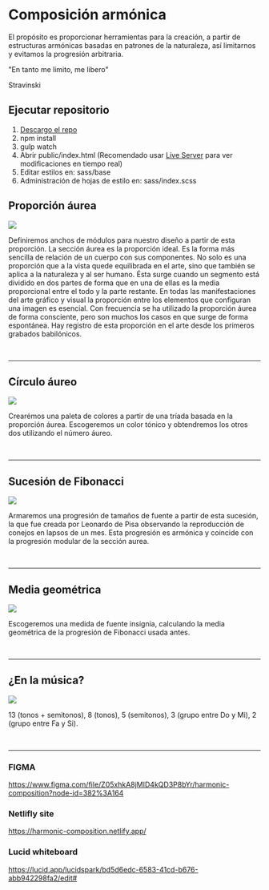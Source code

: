 # Composición armónica

El propósito es proporcionar herramientas para la creación, a partir de estructuras armónicas basadas en patrones de la naturaleza, así limitarnos y evitamos la progresión arbitraria.

"En tanto me limito, me libero"

Stravinski

## Ejecutar repositorio

1. [Descargo el repo](https://github.com/blackweaver/harmonic-composition.git)
2. npm install
3. gulp watch
4. Abrir public/index.html (Recomendado usar [Live Server](https://www.freecodecamp.org/news/vscode-live-server-auto-refresh-browser/) para ver modificaciones en tiempo real)
5. Editar estilos en: sass/base
6. Administración de hojas de estilo en: sass/index.scss


## Proporción áurea 

<img style="max-width: 300px;" src="https://harmonic-composition.netlify.app/aureo.jpg" />

Definiremos anchos de módulos para nuestro diseño a partir de esta proporción. La sección áurea es la proporción ideal. Es la forma más sencilla de relación de un cuerpo con sus componentes. No solo es una proporción que a la vista quede equilibrada en el arte, sino que también se aplica a la naturaleza y al ser humano. Ésta surge cuando un segmento está dividido en dos partes de forma que en una de ellas es la media proporcional entre el todo y la parte restante. En todas las manifestaciones del arte gráfico y visual la proporción entre los elementos que configuran una imagen es esencial. Con frecuencia se ha utilizado la proporción áurea de forma consciente, pero son muchos los casos en que surge de forma espontánea. Hay registro de esta proporción en el arte desde los primeros grabados babilónicos.

<br style="clear: both">

---------------

## Círculo áureo 

<img style="max-width: 300px;" src="https://harmonic-composition.netlify.app/triada.jpg" />

Crearémos una paleta de colores a partir de una tríada basada en la proporción áurea.
Escogeremos un color tónico y obtendremos los otros dos utilizando el número áureo.

<br style="clear: both">

---------------


## Sucesión de Fibonacci 

<img style="max-width: 300px;" src="https://harmonic-composition.netlify.app/fibonacci.jpg" />

Armaremos una progresión de tamaños de fuente a partir de esta sucesión, la que fue creada por Leonardo de Pisa observando la reproducción de conejos en lapsos de un mes. Esta progresión es armónica y coincide con la progresión modular de la sección aurea.

<br style="clear: both">

---------------

## Media geométrica 

<img style="max-width: 300px;" src="https://harmonic-composition.netlify.app/media.png" />

Escogeremos una medida de fuente insignia, calculando la media geométrica de la progresión de Fibonacci usada antes.

<br style="clear: both">

---------------

## ¿En la música?

<img style="max-width: 300px;" src="https://harmonic-composition.netlify.app/piano.gif" />

13 (tonos + semitonos), 8 (tonos), 5 (semitonos), 3 (grupo entre Do y Mi), 2 (grupo entre Fa y Si).

<br style="clear: both">

---------------

### FIGMA

https://www.figma.com/file/Z05xhkA8jMID4kQD3P8bYr/harmonic-composition?node-id=382%3A164

### Netlifly site

https://harmonic-composition.netlify.app/

### Lucid whiteboard

https://lucid.app/lucidspark/bd5d6edc-6583-41cd-b676-abb942298fa2/edit#
